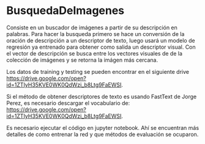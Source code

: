 # BusquedaDeImagenes

Consiste en un buscador de imágenes a partir de su descripción en palabras.
Para hacer la busqueda primero se hace un conversión de la oración de descripción a un descriptor de texto, luego usará un modelo de 
regresión ya entrenado para obtener como salida un descriptor visual. Con el vector de descripción se busca entre los vectores visuales de 
de la colección de imágenes y se retorna la imágen más cercana.

Los datos de training y testing se pueden encontrar en el siguiente drive 
https://drive.google.com/open?id=1ZTIyH35KVE0WK0QdWzi_b8Ltg9FaEWSI.

Si el método de obtener descriptores de texto es usando FastText de Jorge Perez, es necesario descargar el vocabulario de: 
https://drive.google.com/open?id=1ZTIyH35KVE0WK0QdWzi_b8Ltg9FaEWSI.

Es necesario ejecutar el código en jupyter notebook. Ahí se encuentran más detalles de como entrenar la red y que métodos
de evaluación se ocuparon.
